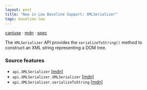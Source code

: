 ```yaml
---
layout: post
title: "New in Low Baseline Support: XMLSerializer"
tags: baseline-low
---
```


[caniuse](https://caniuse.com/?search=xml-serializer) · [mdn](https://developer.mozilla.org/en-US/search?q=XMLSerializer) · [spec](https://w3c.github.io/DOM-Parsing/#the-xmlserializer-interface)

The `XMLSerializer` API provides the `serializeToString()` method to construct an XML string representing a DOM tree.

### Source features

- ``api.XMLSerializer`` [[mdn]](https://developer.mozilla.org/en-US/search?q=api.XMLSerializer)
- ``api.XMLSerializer.XMLSerializer`` [[mdn]](https://developer.mozilla.org/en-US/search?q=api.XMLSerializer.XMLSerializer)
- ``api.XMLSerializer.serializeToString`` [[mdn]](https://developer.mozilla.org/en-US/search?q=api.XMLSerializer.serializeToString)
